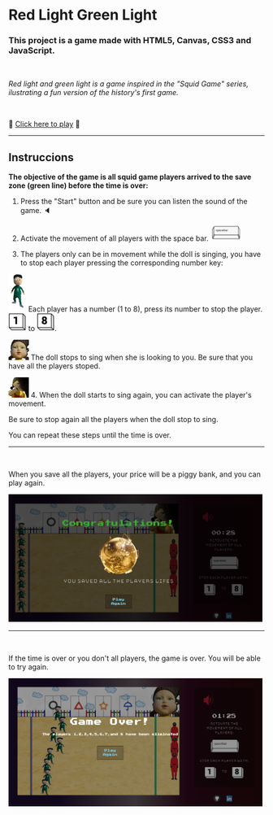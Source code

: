 # Red Light Green Light

### **This project is a game made with HTML5, Canvas, CSS3 and JavaScript.**

</br>

_Red light and green light is a game inspired in the "Squid Game" series, ilustrating a fun version of the history's first game._

</br>

👾 [Click here to play](https://tatianaprada.github.io/red-light-green-light) 🚀

---

## Instruccions

**The objective of the game is all squid game players arrived to the save zone (green line) before the time is over:**

1. Press the "Start" button and be sure you can listen the sound of the game. 🔈
2. Activate the movement of all players with the space bar. <img width="60em" src="./images/spacebar-image.png">

3. The players only can be in movement while the doll is singing, you have to stop each player pressing the corresponding number key:

<img width="35em" src="./images/players/player_1.png"> Each player has a number (1 to 8), press its number to stop the player.<img width="35em" src="./images/number1.png"> to <img width="35em" src="./images/number8.png">.

<img width="40em" src="./images/evil_doll_2.png"> The doll stops to sing when she is looking to you. Be sure that you have all the players stoped.

<img width="40em" src="./images/evil_doll_1.png">  4. When the doll starts to sing again, you can activate the player's movement. 

Be sure to stop again all the players when the doll stop to sing. 

You can repeat these steps until the time is over.

---

</br>

When you save all the players, your price will be a piggy bank, and you can play again.

<img width="500em" src="./images/winner-screen.png">

---

</br>

If the time is over or you don't all players, the game is over. You will be able to try again.

<img width="500em" src="./images/gameover-screen.png">
